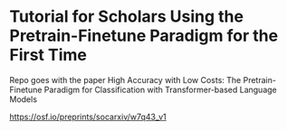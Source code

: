 # Tutorial for Scholars Using the Pretrain-Finetune Paradigm for the First Time

Repo goes with the paper High Accuracy with Low Costs: The Pretrain-Finetune Paradigm for Classification with Transformer-based Language Models

https://osf.io/preprints/socarxiv/w7q43_v1
